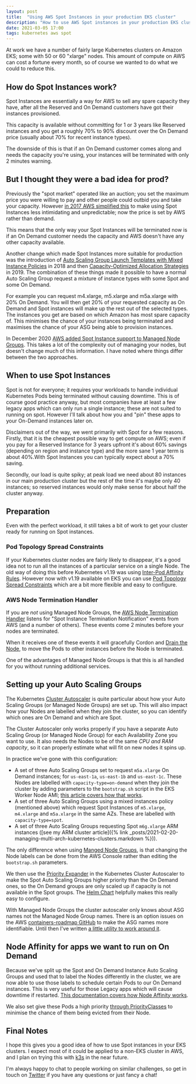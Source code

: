 ```yaml
---
layout: post
title:  "Using AWS Spot Instances in your production EKS cluster"
description: "How to use AWS Spot instances in your production EKS cluster without causing an outage."
date: 2021-03-05 17:00
tags: kubernetes aws spot
---
```


At work we have a number of fairly large Kubernetes clusters on Amazon EKS; some with 50 or 60 "xlarge" nodes. This amount of compute on AWS can cost a fortune every month, so of course we wanted to do what we could to reduce this.

## How do Spot Instances work?

Spot Instances are essentially a way for AWS to sell any spare capacity they have, after all the Reserved and On Demand customers have got their instances provisioned. 

This capacity is available without committing for 1 or 3 years like Reserved instances and you get a roughly 70% to 90% discount over the On Demand price (usually about 70% for recent instance types).

The downside of this is that if an On Demand customer comes along and needs the capacity you're using, your instances will be terminated with only 2 minutes warning.

## But I thought they were a bad idea for prod?

Previously the "spot market" operated like an auction; you set the maximum price you were willing to pay and other people could outbid you and take your capacity. However [in 2017 AWS simplified this](https://aws.amazon.com/blogs/compute/new-amazon-ec2-spot-pricing/) to make using Spot Instances less intimidating and unpredictable; now the price is set by AWS rather than demand.

This means that the only way your Spot Instances will be terminated now is if an On Demand customer needs the capacity and AWS doesn't have any other capacity available.

Another change which made Spot Instances more suitable for production was the introduction of [Auto Scaling Group Launch Templates with Mixed Instance Policies](https://aws.amazon.com/blogs/aws/new-ec2-auto-scaling-groups-with-multiple-instance-types-purchase-options/) in 2018 and then [Capacity-Optimized Allocation Strategies](https://aws.amazon.com/about-aws/whats-new/2019/08/new-capacity-optimized-allocation-strategy-for-provisioning-amazon-ec2-spot-instances/) in 2019. The combination of these things made it possible to have a normal Auto Scaling Group request a mixture of instance types with some Spot and some On Demand.

For example you can request m4.xlarge, m5.xlarge and m5a.xlarge with 20% On Demand. You will then get 20% of your requested capacity as On Demand and Spot instances will make up the rest out of the selected types. The instances you get are based on which Amazon has most spare capacity of. This minimises the chance of your instances being terminated and maximises the chance of your ASG being able to provision instances.

In December 2020 [AWS added Spot Instance support to Managed Node Groups](https://aws.amazon.com/blogs/containers/amazon-eks-now-supports-provisioning-and-managing-ec2-spot-instances-in-managed-node-groups/). This takes a lot of the complexity out of managing your nodes, but doesn't change much of this information. I have noted where things differ between the two approaches.

## When to use Spot Instances

Spot is not for everyone; it requires your workloads to handle individual Kubernetes Pods being terminated without causing downtime. This is of course good practice anyway, but most companies have at least a few legacy apps which can only run a single instance; these are not suited to running on spot. However I'll talk about how you and "pin" these apps to your On-Demand instances later on.

Disclaimers out of the way, we went primarily with Spot for a few reasons. Firstly, that it is the cheapest possible way to get compute on AWS; even if you pay for a Reserved Instance for 3 years upfront it's about 60% savings (depending on region and instance type) and the more sane 1 year term is about 40%.With Spot Instances you can typically expect about a 70% saving.

Secondly, our load is quite spiky; at peak load we need about 80 instances in our main production cluster but the rest of the time it's maybe only 40 instances; so reserved instances would only make sense for about half the cluster anyway.

## Preparation

Even with the perfect workload, it still takes a bit of work to get your cluster ready for running on Spot instances.

### Pod Topology Spread Constraints 

If your Kubernetes cluster nodes are fairly likely to disappear, it's a good idea not to run all the instances of a particular service on a single Node. The old way of doing this before Kubernetes v1.19 was using [Inter-Pod Affinity Rules](https://kubernetes.io/docs/concepts/scheduling-eviction/assign-pod-node/#inter-pod-affinity-and-anti-affinity). However now with v1.19 available on EKS you can use [Pod Topology Spread Constraints](https://kubernetes.io/docs/concepts/workloads/pods/pod-topology-spread-constraints/) which are a bit more flexible and easy to configure.

### AWS Node Termination Handler

If you are _not_ using Managed Node Groups, the [AWS Node Termination Handler](https://github.com/aws/aws-node-termination-handler) listens for "Spot Instance Termination Notification" events from AWS (and a number of others). These events come 2 minutes before your nodes are terminated.

When it receives one of these events it will gracefully Cordon and [Drain the Node](https://kubernetes.io/docs/tasks/administer-cluster/safely-drain-node/), to move the Pods to other instances before the Node is terminated.

One of the advantages of Managed Node Groups is that this is all handled for you without running additional services.

## Setting up your Auto Scaling Groups

The Kubernetes [Cluster Autoscaler](https://github.com/kubernetes/autoscaler/blob/master/cluster-autoscaler) is quite particular about how your Auto Scaling Groups (or Managed Node Groups) are set up. This will also impact how your Nodes are labelled when they join the cluster, so you can identify which ones are On Demand and which are Spot.

The Cluster Autoscaler only works properly if you have a separate Auto Scaling Group (or Managed Node Group) for each Availability Zone you want to use. It also needs the Nodes to be of the same *CPU and RAM capacity*, so it can properly estimate what will fit on new nodes it spins up.

In practice we've gone with this configuration:

* A set of three Auto Scaling Groups set to request `m5a.xlarge` On Demand instances; for `us-east-1a`, `us-east-1b` and `us-east-1c`. These Nodes are labelled with `capacity-type=on-demand` when they join the cluster by adding parameters to the `bootstrap.sh` script in the EKS Worker Node AMI; [this article covers how that works](https://aws.amazon.com/blogs/opensource/improvements-eks-worker-node-provisioning/).
* A set of three Auto Scaling Groups using a mixed instances policy (mentioned above) which request Spot Instances of `m5.xlarge`, `m4.xlarge` and `m5a.xlarge` in the same AZs. These are labelled with `capacity-type=spot`.
* A set of three Auto Scaling Groups requesting Spot `m6g.xlarge` ARM instances ([see my ARM cluster article]({% link _posts/2021-02-20-managing-multi-arch-kubernetes-clusters.markdown %})).

The only difference when using [Manged Node Groups](https://aws.amazon.com/blogs/containers/amazon-eks-now-supports-provisioning-and-managing-ec2-spot-instances-in-managed-node-groups/), is that changing the Node labels can be done from the AWS Console rather than editing the `bootstrap.sh` parameters.

We then use the [Priority Expander](https://github.com/kubernetes/autoscaler/blob/master/cluster-autoscaler/expander/priority/readme.md) in the Kubernetes Cluster Autoscaler to make the Spot Auto Scaling Groups higher priority than the On Demand ones, so the On Demand groups are only scaled up if capacity is not available in the Spot groups. The [Helm Chart](https://github.com/kubernetes/autoscaler/blob/master/charts/cluster-autoscaler/values.yaml) helpfully makes this really easy to configure.

With Managed Node Groups the cluster autoscaler only knows about ASG names not the Managed Node Group names. There is an option issues on the AWS [containers-roadmap GitHub](https://github.com/aws/containers-roadmap/issues/1304) to make the ASG names more identifiable. Until then I've written [a little utility to work around it](https://github.com/cablespaghetti/priority-expander-eks-managed-nodegroup-configurer).

## Node Affinity for apps we want to run on On Demand

Because we've split up the Spot and On Demand Instance Auto Scaling Groups and used that to label the Nodes differently in the cluster, we are now able to use those labels to schedule certain Pods to our On Demand instances. This is very useful for those Legacy apps which will cause downtime if restarted. [This documentation covers how Node Affinity works](https://kubernetes.io/docs/tasks/configure-pod-container/assign-pods-nodes-using-node-affinity/).

We also set give these Pods a high priority [through PriorityClasses](https://kubernetes.io/docs/concepts/configuration/pod-priority-preemption/) to minimise the chance of them being evicted from their Node.

## Final Notes

I hope this gives you a good idea of how to use Spot instances in your EKS clusters. I expect most of it could be applied to a non-EKS cluster in AWS, and I plan on trying this with [k3s](https://k3s.io/) in the near future.

I'm always happy to chat to people working on similar challenges, so get in touch on [Twitter](https://twitter.com/cablespaghetti) if you have any questions or just fancy a chat!
